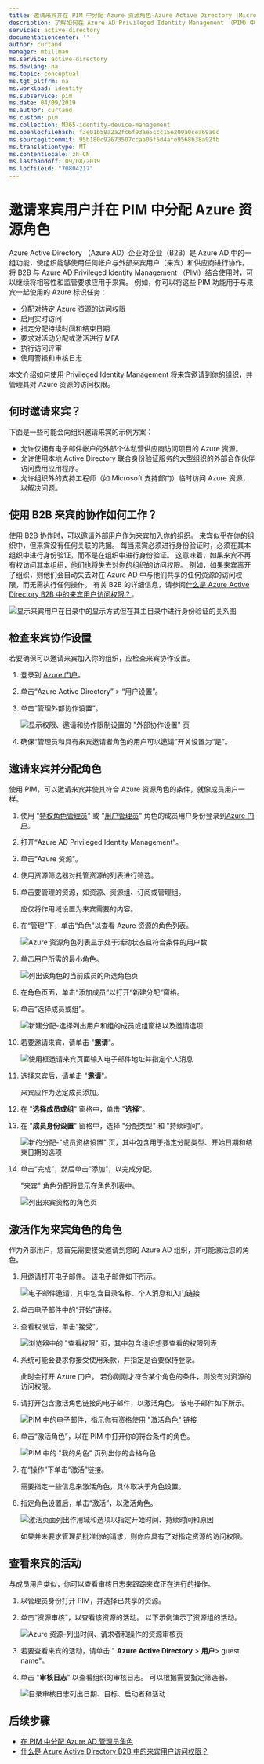 ```yaml
---
title: 邀请来宾并在 PIM 中分配 Azure 资源角色-Azure Active Directory |Microsoft Docs
description: 了解如何在 Azure AD Privileged Identity Management （PIM）中邀请外部来宾用户和分配 Azure 资源角色。
services: active-directory
documentationcenter: ''
author: curtand
manager: mtillman
ms.service: active-directory
ms.devlang: na
ms.topic: conceptual
ms.tgt_pltfrm: na
ms.workload: identity
ms.subservice: pim
ms.date: 04/09/2019
ms.author: curtand
ms.custom: pim
ms.collection: M365-identity-device-management
ms.openlocfilehash: f3e01b58a2a2fc6f93ae5ccc15e200a0cea69a0c
ms.sourcegitcommit: 95b180c92673507ccaa06f5d4afe9568b38a92fb
ms.translationtype: MT
ms.contentlocale: zh-CN
ms.lasthandoff: 09/08/2019
ms.locfileid: "70804217"
---
```

# <a name="invite-guest-users-and-assign-azure-resource-roles-in-pim"></a>邀请来宾用户并在 PIM 中分配 Azure 资源角色

Azure Active Directory （Azure AD）企业对企业（B2B）是 Azure AD 中的一组功能，使组织能够使用任何帐户与外部来宾用户（来宾）和供应商进行协作。 将 B2B 与 Azure AD Privileged Identity Management （PIM）结合使用时，可以继续将相容性和监管要求应用于来宾。 例如，你可以将这些 PIM 功能用于与来宾一起使用的 Azure 标识任务：

- 分配对特定 Azure 资源的访问权限
- 启用实时访问
- 指定分配持续时间和结束日期
- 要求对活动分配或激活进行 MFA
- 执行访问评审
- 使用警报和审核日志

本文介绍如何使用 Privileged Identity Management 将来宾邀请到你的组织，并管理其对 Azure 资源的访问权限。

## <a name="when-would-you-invite-guests"></a>何时邀请来宾？

下面是一些可能会向组织邀请来宾的示例方案：

- 允许仅拥有电子邮件帐户的外部个体私营供应商访问项目的 Azure 资源。
- 允许使用本地 Active Directory 联合身份验证服务的大型组织的外部合作伙伴访问费用应用程序。
- 允许组织外的支持工程师（如 Microsoft 支持部门）临时访问 Azure 资源，以解决问题。

## <a name="how-does-collaboration-using-b2b-guests-work"></a>使用 B2B 来宾的协作如何工作？

使用 B2B 协作时，可以邀请外部用户作为来宾加入你的组织。 来宾似乎在你的组织中，但来宾没有任何关联的凭据。 每当来宾必须进行身份验证时，必须在其本组织中进行身份验证，而不是在组织中进行身份验证。 这意味着，如果来宾不再有权访问其本组织，他们也将失去对你的组织的访问权限。 例如，如果来宾离开了组织，则他们会自动失去对在 Azure AD 中与他们共享的任何资源的访问权限，而无需执行任何操作。 有关 B2B 的详细信息，请参阅[什么是 Azure Active Directory B2B 中的来宾用户访问权限？](../b2b/what-is-b2b.md)。

![显示来宾用户在目录中的显示方式但在其主目录中进行身份验证的关系图](./media/pim-resource-roles-external-users/b2b-external-user.png)

## <a name="check-guest-collaboration-settings"></a>检查来宾协作设置

若要确保可以邀请来宾加入你的组织，应检查来宾协作设置。

1. 登录到 [Azure 门户](https://portal.azure.com/)。

1. 单击“Azure Active Directory” > “用户设置”。

1. 单击“管理外部协作设置”。

    ![显示权限、邀请和协作限制设置的 "外部协作设置" 页](./media/pim-resource-roles-external-users/external-collaboration-settings.png)

1. 确保“管理员和具有来宾邀请者角色的用户可以邀请”开关设置为“是”。

## <a name="invite-a-guest-and-assign-a-role"></a>邀请来宾并分配角色

使用 PIM，可以邀请来宾并使其符合 Azure 资源角色的条件，就像成员用户一样。

1. 使用 "[特权角色管理员](../users-groups-roles/directory-assign-admin-roles.md#privileged-role-administrator)" 或 "[用户管理员](../users-groups-roles/directory-assign-admin-roles.md#user-administrator)" 角色的成员用户身份登录到[Azure 门户](https://portal.azure.com/)。

1. 打开“Azure AD Privileged Identity Management”。

1. 单击“Azure 资源”。

1. 使用资源筛选器对托管资源的列表进行筛选。

1. 单击要管理的资源，如资源、资源组、订阅或管理组。

    应仅将作用域设置为来宾需要的内容。

1. 在“管理”下，单击“角色”以查看 Azure 资源的角色列表。

    ![Azure 资源角色列表显示处于活动状态且符合条件的用户数](./media/pim-resource-roles-external-users/resources-roles.png)

1. 单击用户所需的最小角色。

    ![列出该角色的当前成员的所选角色页](./media/pim-resource-roles-external-users/selected-role.png)

1. 在角色页面，单击“添加成员”以打开“新建分配”窗格。

1. 单击“选择成员或组”。

    ![新建分配-选择列出用户和组的成员或组窗格以及邀请选项](./media/pim-resource-roles-external-users/select-member-group.png)

1. 若要邀请来宾，请单击 "**邀请**"。

    ![使用框邀请来宾页面输入电子邮件地址并指定个人消息](./media/pim-resource-roles-external-users/invite-guest.png)

1. 选择来宾后，请单击 "**邀请**"。

    来宾应作为选定成员添加。

1. 在 "**选择成员或组**" 窗格中，单击 "**选择**"。

1. 在 "**成员身份设置**" 窗格中，选择 "分配类型" 和 "持续时间"。

    ![新的分配-"成员资格设置" 页，其中包含用于指定分配类型、开始日期和结束日期的选项](./media/pim-resource-roles-external-users/membership-settings.png)

1. 单击“完成”，然后单击“添加”，以完成分配。

    "来宾" 角色分配将显示在角色列表中。

    ![列出来宾资格的角色页](./media/pim-resource-roles-external-users/role-assignment.png)

## <a name="activate-role-as-a-guest"></a>激活作为来宾角色的角色

作为外部用户，您首先需要接受邀请到您的 Azure AD 组织，并可能激活您的角色。

1. 用邀请打开电子邮件。 该电子邮件如下所示。

    ![电子邮件邀请，其中包含目录名称、个人消息和入门链接](./media/pim-resource-roles-external-users/email-invite.png)

1. 单击电子邮件中的“开始”链接。

1. 查看权限后，单击“接受”。

    ![浏览器中的 "查看权限" 页，其中包含组织想要查看的权限列表](./media/pim-resource-roles-external-users/invite-accept.png)

1. 系统可能会要求你接受使用条款，并指定是否要保持登录。

    此时会打开 Azure 门户。 若你刚刚才符合某个角色的条件，则没有对资源的访问权限。

1. 请打开包含激活角色链接的电子邮件，以激活角色。 该电子邮件如下所示。

    ![PIM 中的电子邮件，指示你有资格使用 "激活角色" 链接](./media/pim-resource-roles-external-users/email-role-assignment.png)

1. 单击“激活角色”，以在 PIM 中打开你的符合条件的角色。

    ![PIM 中的 "我的角色" 页列出你的合格角色](./media/pim-resource-roles-external-users/my-roles-eligible.png)

1. 在“操作”下单击“激活”链接。

    需要指定一些信息来激活角色，具体取决于角色设置。

1. 指定角色设置后，单击“激活”，以激活角色。

    ![激活页面列出作用域和选项以指定开始时间、持续时间和原因](./media/pim-resource-roles-external-users/activate-role.png)

    如果并未要求管理员批准你的请求，则你应具有了对指定资源的访问权限。

## <a name="view-activity-for-a-guest"></a>查看来宾的活动

与成员用户类似，你可以查看审核日志来跟踪来宾正在进行的操作。

1. 以管理员身份打开 PIM，并选择已共享的资源。

1. 单击“资源审核”，以查看该资源的活动。 以下示例演示了资源组的活动。

    ![Azure 资源-列出时间、请求者和操作的资源审核页](./media/pim-resource-roles-external-users/audit-resource.png)

1. 若要查看来宾的活动，请单击 " **Azure Active Directory** > **用户**> guest name"。

1. 单击 "**审核日志**" 以查看组织的审核日志。 可以根据需要指定筛选器。

    ![目录审核日志列出日期、目标、启动者和活动](./media/pim-resource-roles-external-users/audit-directory.png)

## <a name="next-steps"></a>后续步骤

- [在 PIM 中分配 Azure AD 管理员角色](pim-how-to-add-role-to-user.md)
- [什么是 Azure Active Directory B2B 中的来宾用户访问权限？](../b2b/what-is-b2b.md)
